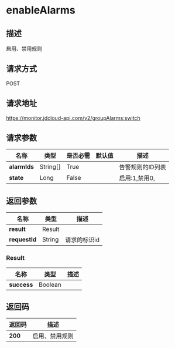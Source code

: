 # enableAlarms


## 描述
启用、禁用规则

## 请求方式
POST

## 请求地址
https://monitor.jdcloud-api.com/v2/groupAlarms:switch


## 请求参数
|名称|类型|是否必需|默认值|描述|
|---|---|---|---|---|
|**alarmIds**|String[]|True| |告警规则的ID列表|
|**state**|Long|False| |启用:1,禁用0,|


## 返回参数
|名称|类型|描述|
|---|---|---|
|**result**|Result| |
|**requestId**|String|请求的标识id|

### Result
|名称|类型|描述|
|---|---|---|
|**success**|Boolean| |

## 返回码
|返回码|描述|
|---|---|
|**200**|启用、禁用规则  | 


